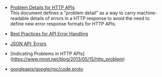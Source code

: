 
- [Problem Details for HTTP APIs](https://tools.ietf.org/html/rfc7807)   
This document defines a "problem detail" as a way to carry machine-readable details of errors in a HTTP response to avoid the need to define new error response formats for HTTP APIs.

- [Best Practices for API Error Handling](http://nordicapis.com/best-practices-api-error-handling/)

- [JSON API: Errors](http://jsonapi.org/format/#errors)  
- [Indicating Problems in HTTP APIs]\(https://www.mnot.net/blog/2013/05/15/http_problem)

- [googleapis/google/rpc/code.proto](https://github.com/googleapis/googleapis/blob/master/google/rpc/code.proto)

